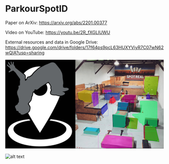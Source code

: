 # ParkourSpotID

Paper on ArXiv: https://arxiv.org/abs/2201.00377

Video on YouTube: https://youtu.be/2R_fXGLIUWU

External resources and data in Google Drive: https://drive.google.com/drive/folders/17f64ps9pcL63HUXYViyR7C07wN62wQIA?usp=sharing

![alt text](thumbnail_PKyoutube.png)

![alt text](./Figures_Paper/results_TOPVIEW.png)


